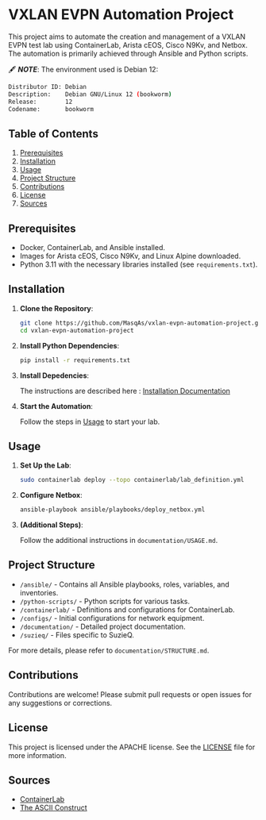 # VXLAN EVPN Automation Project

This project aims to automate the creation and management of a VXLAN EVPN test lab using ContainerLab, Arista cEOS, Cisco N9Kv, and Netbox. The automation is primarily achieved through Ansible and Python scripts.

🖋️ **_NOTE_**: The environment used is Debian 12:

```bash
Distributor ID: Debian
Description:    Debian GNU/Linux 12 (bookworm)
Release:        12
Codename:       bookworm
```

## Table of Contents

1. [Prerequisites](#prerequisites)
2. [Installation](#installation)
3. [Usage](#usage)
4. [Project Structure](#project-structure)
5. [Contributions](#contributions)
6. [License](#license)
7. [Sources](#sources)

## Prerequisites

- Docker, ContainerLab, and Ansible installed.
- Images for Arista cEOS, Cisco N9Kv, and Linux Alpine downloaded.
- Python 3.11 with the necessary libraries installed (see `requirements.txt`).

## Installation

1. **Clone the Repository**:

    ```bash
    git clone https://github.com/MasqAs/vxlan-evpn-automation-project.git
    cd vxlan-evpn-automation-project
    ```

2. **Install Python Dependencies**:

    ```bash
    pip install -r requirements.txt
    ```

3. **Install Depedencies**:

    The instructions are described here : [Installation Documentation](./documentation/INSTALLATION.md)

4. **Start the Automation**:

    Follow the steps in [Usage](#usage) to start your lab.

## Usage

1. **Set Up the Lab**:

    ```bash
    sudo containerlab deploy --topo containerlab/lab_definition.yml
    ```

2. **Configure Netbox**:

    ```bash
    ansible-playbook ansible/playbooks/deploy_netbox.yml
    ```

3. **(Additional Steps)**:

    Follow the additional instructions in `documentation/USAGE.md`.

## Project Structure

- `/ansible/` - Contains all Ansible playbooks, roles, variables, and inventories.
- `/python-scripts/` - Python scripts for various tasks.
- `/containerlab/` - Definitions and configurations for ContainerLab.
- `/configs/` - Initial configurations for network equipment.
- `/documentation/` - Detailed project documentation.
- `/suzieq/` - Files specific to SuzieQ.

For more details, please refer to `documentation/STRUCTURE.md`.

## Contributions

Contributions are welcome! Please submit pull requests or open issues for any suggestions or corrections.

## License

This project is licensed under the APACHE license. See the [LICENSE](LICENSE) file for more information.

## Sources

- [ContainerLab](https://containerlab.dev/manual/kinds/ext-container/)
- [The ASCII Construct](https://www.theasciiconstruct.com/post/multivendor-evpn-vxlan-l2-overlay/)